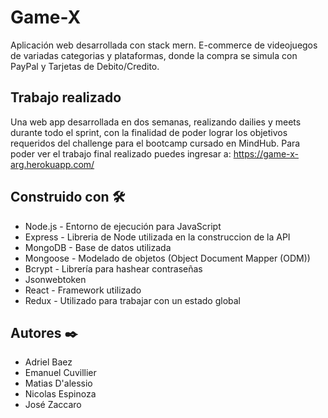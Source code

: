 # Game-X

Aplicación web desarrollada con stack mern. E-commerce de videojuegos de variadas categorias y plataformas, donde la compra se simula con PayPal y Tarjetas de Debito/Credito.

## Trabajo realizado

Una web app desarrollada en dos semanas, realizando dailies y meets durante todo el sprint, con la finalidad de poder lograr los objetivos requeridos del challenge para el bootcamp cursado en MindHub.
Para poder ver el trabajo final realizado puedes ingresar a: https://game-x-arg.herokuapp.com/

## Construido con 🛠️

* Node.js - Entorno de ejecución para JavaScript
* Express - Libreria de Node utilizada en la construccion de la API
* MongoDB - Base de datos utilizada
* Mongoose - Modelado de objetos (Object Document Mapper (ODM))
* Bcrypt - Librería para hashear contraseñas
* Jsonwebtoken
* React - Framework utilizado
* Redux - Utilizado para trabajar con un estado global

## Autores ✒️

* Adriel Baez
* Emanuel Cuvillier
* Matias D'alessio
* Nicolas Espinoza
* José Zaccaro
